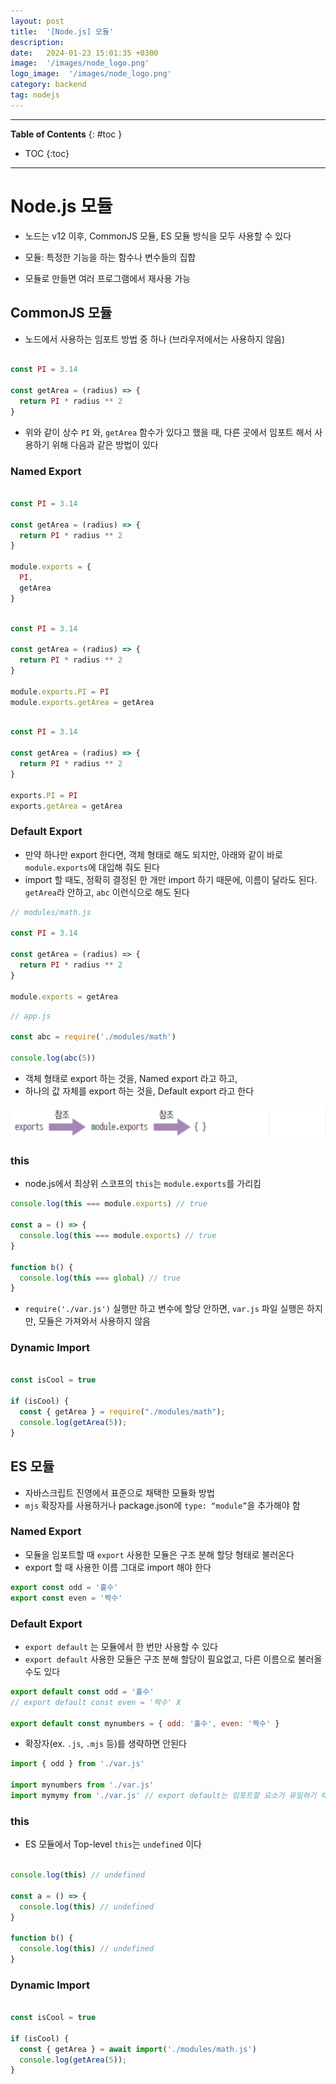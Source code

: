 ```yaml
---
layout: post
title:  '[Node.js] 모듈'
description: 
date:   2024-01-23 15:01:35 +0300
image:  '/images/node_logo.png'
logo_image:  '/images/node_logo.png'
category: backend
tag: nodejs
---
```

---

**Table of Contents**
{: #toc }
*  TOC
{:toc}

---

# Node.js 모듈

- 노드는 v12 이후, CommonJS 모듈, ES 모듈 방식을 모두 사용할 수 있다

- 모듈: 특정한 기능을 하는 함수나 변수들의 집합 
- 모듈로 만들면 여러 프로그램에서 재사용 가능

## CommonJS 모듈

- 노드에서 사용하는 임포트 방법 중 하나 (브라우저에서는 사용하지 않음)

```js

const PI = 3.14

const getArea = (radius) => {
  return PI * radius ** 2
}
```

- 위와 같이 상수 `PI` 와, `getArea` 함수가 있다고 했을 때, 다른 곳에서 임포트 해서 사용하기 위해 다음과 같은 방법이 있다

### Named Export

```js

const PI = 3.14

const getArea = (radius) => {
  return PI * radius ** 2
}

module.exports = {
  PI,
  getArea
}
```

```js

const PI = 3.14

const getArea = (radius) => {
  return PI * radius ** 2
}

module.exports.PI = PI
module.exports.getArea = getArea
```

```js

const PI = 3.14

const getArea = (radius) => {
  return PI * radius ** 2
}

exports.PI = PI
exports.getArea = getArea
```

### Default Export

- 만약 하나만 export 한다면, 객체 형태로 해도 되지만, 아래와 같이 바로 `module.exports`에 대입해 줘도 된다
- import 할 때도, 정확히 결정된 한 개만 import 하기 때문에, 이름이 달라도 된다. `getArea`라 안하고, `abc` 이런식으로 해도 된다

```js
// modules/math.js

const PI = 3.14

const getArea = (radius) => {
  return PI * radius ** 2
}

module.exports = getArea
```

```js
// app.js

const abc = require('./modules/math')

console.log(abc(5))
```

- 객체 형태로 export 하는 것을, Named export 라고 하고,
- 하나의 값 자체를 export 하는 것을, Default export 라고 한다

![](/images/node_module_1.png)

### this

- node.js에서 최상위 스코프의 `this`는 `module.exports`를 가리킴

```js
console.log(this === module.exports) // true

const a = () => {
  console.log(this === module.exports) // true
}

function b() {
  console.log(this === global) // true
}
```

- `require('./var.js')` 실행만 하고 변수에 할당 안하면, `var.js` 파일 실행은 하지만, 모듈은 가져와서 사용하지 않음

### Dynamic Import

```js

const isCool = true

if (isCool) {
  const { getArea } = require("./modules/math");
  console.log(getArea(5));
}
```


## ES 모듈

- 자바스크립트 진영에서 표준으로 채택한 모듈화 방법
- `mjs` 확장자를 사용하거나 package.json에 `type: “module”`을 추가해야 함

### Named Export

- 모듈을 임포트할 때 `export` 사용한 모듈은 구조 분해 할당 형태로 불러온다
- export 할 때 사용한 이름 그대로 import 해야 한다

```js
export const odd = '홀수'
export const even = '짝수'
```

### Default Export

- `export default` 는 모듈에서 한 번만 사용할 수 있다
- `export default` 사용한 모듈은 구조 분해 할당이 필요없고, 다른 이름으로 불러올 수도 있다

```js
export default const odd = '홀수'
// export default const even = '짝수' X

export default const mynumbers = { odd: '홀수', even: '짝수' }
```

- 확장자(ex. `.js`, `.mjs` 등)를 생략하면 안된다

```js
import { odd } from './var.js'

import mynumbers from './var.js'
import mymymy from './var.js' // export default는 임포트할 요소가 유일하기 때문에 불러올 때 이름이 달라도 된다
```

### this

- ES 모듈에서 Top-level `this`는 `undefined` 이다

```js

console.log(this) // undefined

const a = () => {
  console.log(this) // undefined
}

function b() {
  console.log(this) // undefined
}
```

### Dynamic Import

```js

const isCool = true

if (isCool) {
  const { getArea } = await import('./modules/math.js')
  console.log(getArea(5));
}
```